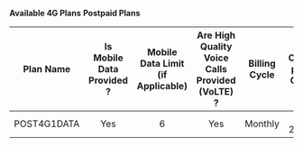 **Available 4G Plans**
**Postpaid Plans**

| Plan Name | Is Mobile Data Provided ? | Mobile Data Limit (if Applicable) | Are High Quality Voice Calls Provided (VoLTE) ? | Billing Cycle | Cost per Call |
|:---:|:---:|:---:|:---:|:---:|:---:|
| POST4G1DATA | Yes | 6 | Yes | Monthly | ₹ 2.70 |

